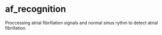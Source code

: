 # af_recognition
Proccessing atrial fibrillation signals and normal sinus rythm to detect atrial fibrillation.

